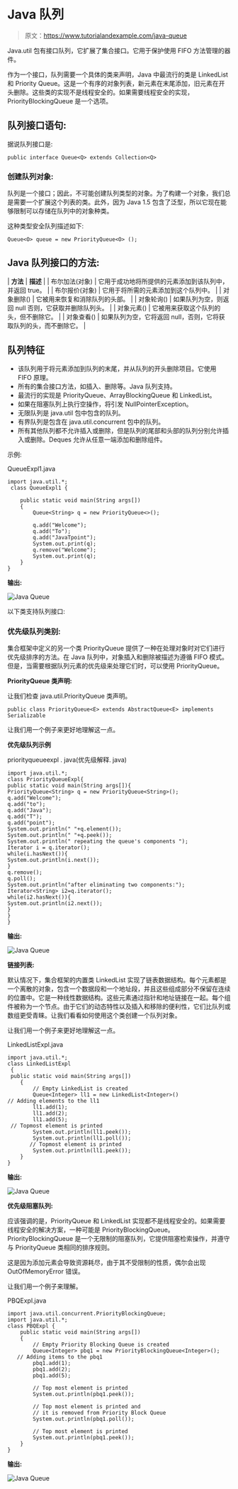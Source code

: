 # Java 队列

> 原文：<https://www.tutorialandexample.com/java-queue>

Java.util 包有接口队列，它扩展了集合接口。它用于保护使用 FIFO 方法管理的器件。

作为一个接口，队列需要一个具体的类来声明，Java 中最流行的类是 LinkedList 和 Priority Queue。这是一个有序的对象列表，新元素在末尾添加，旧元素在开头删除。这些类的实现不是线程安全的。如果需要线程安全的实现，PriorityBlockingQueue 是一个选项。

## 队列接口语句:

据说队列接口是:

```
public interface Queue<Q> extends Collection<Q> 
```

### 创建队列对象:

队列是一个接口；因此，不可能创建队列类型的对象。为了构建一个对象，我们总是需要一个扩展这个列表的类。此外，因为 Java 1.5 包含了泛型，所以它现在能够限制可以存储在队列中的对象种类。

这种类型安全队列描述如下:

```
Queue<O> queue = new PriorityQueue<O> (); 
```

## Java 队列接口的方法:



| **方法** | **描述** |
| 布尔加法(对象) | 它用于成功地将所提供的元素添加到该队列中，并返回 true。 |
| 布尔报价(对象) | 它用于将所需的元素添加到这个队列中。 |
| 对象删除() | 它被用来恢复和消除队列的头部。 |
| 对象轮询() | 如果队列为空，则返回 null 否则，它获取并删除队列头。 |
| 对象元素() | 它被用来获取这个队列的头，但不删除它。 |
| 对象查看() | 如果队列为空，它将返回 null，否则，它将获取队列的头，而不删除它。 |



## 队列特征

*   该队列用于将元素添加到队列的末尾，并从队列的开头删除项目。它使用 FIFO 原理。
*   所有的集合接口方法，如插入、删除等。Java 队列支持。
*   最流行的实现是 PriorityQueue、ArrayBlockingQueue 和 LinkedList。
*   如果在阻塞队列上执行空操作，将引发 NullPointerException。
*   无限队列是 java.util 包中包含的队列。
*   有界队列是包含在 java.util.concurrent 包中的队列。
*   所有其他队列都不允许插入或删除，但是队列的尾部和头部的队列分别允许插入或删除。Deques 允许从任意一端添加和删除组件。

示例:

QueueExpl1.java

```
import java.util.*;
 class QueueExpl1 {

    public static void main(String args[])
    {
        Queue<String> q = new PriorityQueue<>();

        q.add("Welcome");
        q.add("To");
        q.add("JavaTpoint");
        System.out.print(q);
        q.remove("Welcome");
        System.out.print(q);
    }
}
```

**输出:**

![Java Queue](img/20779f29f4727bd32805a9e8acfa5bf6.png)

以下类支持队列接口:

### 优先级队列类别:

集合框架中定义的另一个类 PriorityQueue 提供了一种在处理对象时对它们进行优先级排序的方法。在 Java 队列中，对象插入和删除被描述为遵循 FIFO 模式。但是，当需要根据队列元素的优先级来处理它们时，可以使用 PriorityQueue。

**PriorityQueue 类声明:**

让我们检查 java.util.PriorityQueue 类声明。

```
public class PriorityQueue<E> extends AbstractQueue<E> implements Serializable
```

让我们用一个例子来更好地理解这一点。

**优先级队列示例**

priorityqueueexpl . java(优先级解释. java)

```
import java.util.*;  
class PriorityQueueExpl{  
public static void main(String args[]){  
PriorityQueue<String> q = new PriorityQueue<String>();  
q.add("Welcome");  
q.add("to");  
q.add("Java");  
q.add("T");  
q.add("point");  
System.out.println(" "+q.element());  
System.out.println(" "+q.peek());  
System.out.println(" repeating the queue's components ");  
Iterator i = q.iterator();  
while(i.hasNext()){  
System.out.println(i.next());  
}  
q.remove();  
q.poll();  
System.out.println("after eliminating two components:");  
Iterator<String> i2=q.iterator();  
while(i2.hasNext()){  
System.out.println(i2.next());  
}  
}  
} 
```

**输出:**

![Java Queue](img/921fec828f568e2385a61e015a4038e2.png)

**链接列表:**

默认情况下，集合框架的内置类 LinkedList 实现了链表数据结构。每个元素都是一个离散的对象，包含一个数据段和一个地址段，并且这些组成部分不保留在连续的位置中。它是一种线性数据结构。这些元素通过指针和地址链接在一起。每个组件被称为一个节点。由于它们的动态特性以及插入和移除的便利性，它们比队列或数组更受青睐。让我们看看如何使用这个类创建一个队列对象。

让我们用一个例子来更好地理解这一点。

LinkedListExpl.java

```
import java.util.*;
class LinkedListExpl
 {
 public static void main(String args[])
    {
        // Empty LinkedList is created
        Queue<Integer> ll1 = new LinkedList<Integer>()
// Adding elements to the ll1
        ll1.add(1);
        ll1.add(2);
        ll1.add(5);
 // Topmost element is printed
        System.out.println(ll1.peek());
        System.out.println(ll1.poll());
       // Topmost element is printed
        System.out.println(ll1.peek());
    }
} 
```

**输出:**

![Java Queue](img/7b8f62f7cb59a987aa479d91e236ef20.png)

**优先级阻塞队列:**

应该强调的是，PriorityQueue 和 LinkedList 实现都不是线程安全的。如果需要线程安全的解决方案，一种可能是 PriorityBlockingQueue。PriorityBlockingQueue 是一个无限制的阻塞队列，它提供阻塞检索操作，并遵守与 PriorityQueue 类相同的排序规则。

这是因为添加元素会导致资源耗尽，由于其不受限制的性质，偶尔会出现 OutOfMemoryError 错误。

让我们用一个例子来理解。

PBQExpl.java

```
import java.util.concurrent.PriorityBlockingQueue;
import java.util.*;
class PBQExpl {
    public static void main(String args[])
    {
        // Empty Priority Blocking Queue is created
        Queue<Integer> pbq1 = new PriorityBlockingQueue<Integer>();
   // Adding items to the pbq1
        pbq1.add(1);
        pbq1.add(2);
        pbq1.add(5);

        // Top most element is printed
        System.out.println(pbq1.peek());

        // Top most element is printed and
        // it is removed from Priority Block Queue
        System.out.println(pbq1.poll());

        // Top most element is printed
        System.out.println(pbq1.peek());
    }
}
```

**输出:**

![Java Queue](img/fb60374b5834c15d5f633430b603cf33.png)